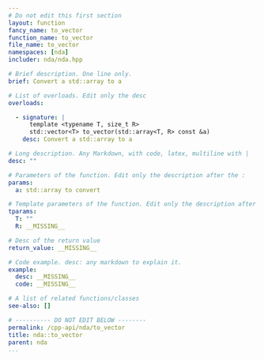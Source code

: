 ```yaml
---
# Do not edit this first section
layout: function
fancy_name: to_vector
function_name: to_vector
file_name: to_vector
namespaces: [nda]
includer: nda/nda.hpp

# Brief description. One line only.
brief: Convert a std::array to a

# List of overloads. Edit only the desc
overloads:

  - signature: |
      template <typename T, size_t R>
      std::vector<T> to_vector(std::array<T, R> const &a)
    desc: Convert a std::array to a

# Long description. Any Markdown, with code, latex, multiline with |
desc: ""

# Parameters of the function. Edit only the description after the :
params:
  a: std::array to convert

# Template parameters of the function. Edit only the description after the :
tparams:
  T: ""
  R: __MISSING__

# Desc of the return value
return_value: __MISSING__

# Code example. desc: any markdown to explain it.
example:
  desc: __MISSING__
  code: __MISSING__

# A list of related functions/classes
see-also: []

# ---------- DO NOT EDIT BELOW --------
permalink: /cpp-api/nda/to_vector
title: nda::to_vector
parent: nda
...
```


